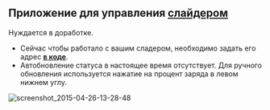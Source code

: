 ## Приложение для управления [слайдером](https://github.com/Morn91/Slider)
Нуждается в доработке.
- Сейчас чтобы работало с вашим сладером, необходимо задать его адрес **[в коде](https://github.com/Morn91/Slider_Android_App/blob/master/app/src/main/java/morn/slider/main.java#L58)**.
- Автобновление статуса в настоящее время отсутствует. Для ручного обновления используется нажатие на процент заряда в левом нижнем углу.

![screenshot_2015-04-26-13-28-48](https://cloud.githubusercontent.com/assets/12122264/7357796/c56d2a22-ed39-11e4-99fe-334fb848601a.png)
